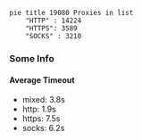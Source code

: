 
```mermaid
pie title 19080 Proxies in list
    "HTTP" : 14224
    "HTTPS": 3589
    "SOCKS" : 3210
```

### Some Info
#### Average Timeout

- mixed: 3.8s
- http: 1.9s
- https: 7.5s
- socks: 6.2s